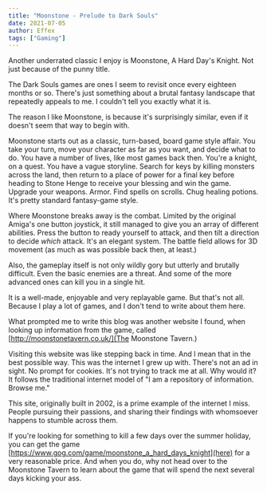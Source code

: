 ```yaml
---
title: "Moonstone - Prelude to Dark Souls"
date: 2021-07-05
author: Effex
tags: ["Gaming"]
---
```


Another underrated classic I enjoy is Moonstone, A Hard Day's Knight. Not just because of the punny title.

The Dark Souls games are ones I seem to revisit once every eighteen months or so. There's just something about a brutal fantasy landscape that repeatedly appeals to me. I couldn't tell you exactly what it is.

The reason I like Moonstone, is because it's surprisingly similar, even if it doesn't seem that way to begin with.

Moonstone starts out as a classic, turn-based, board game style affair. You take your turn, move your character as far as you want, and decide what to do. You have a number of lives, like most games back then. You're a knight, on a quest. You have a vague storyline. Search for keys by killing monsters across the land, then return to a place of power for a final key before heading to Stone Henge to receive your blessing and win the game. Upgrade your weapons. Armor. Find spells on scrolls. Chug healing potions. It's pretty standard fantasy-game style.

Where Moonstone breaks away is the combat. Limited by the original Amiga's one button joystick, it still managed to give you an array of different abilities. Press the button to ready yourself to attack, and then tilt a direction to decide *which* attack. It's an elegant system. The battle field allows for 3D movement (as much as was possible back then, at least.) 

Also, the gameplay itself is not only wildly gory but utterly and brutally difficult. Even the basic enemies are a threat. And some of the more advanced ones can kill you in a single hit.

It is a well-made, enjoyable and very replayable game. But that's not all. Because I play a lot of games, and I don't tend to write about them here.

What prompted me to write this blog was another website I found, when looking up information from the game, called [http://moonstonetavern.co.uk/](The Moonstone Tavern.)

Visiting this website was like stepping back in time. And I mean that in the best possible way. This was the internet I grew up with. There's not an ad in sight. No prompt for cookies. It's not trying to track me at all. Why would it? It follows the traditional internet model of "I am a repository of information. Browse me."

This site, originally built in 2002, is a prime example of the internet I miss. People pursuing their passions, and sharing their findings with whomsoever happens to stumble across them.

If you're looking for something to kill a few days over the summer holiday, you can get the game [https://www.gog.com/game/moonstone_a_hard_days_knight](here) for a very reasonable price. And when you do, why not head over to the Moonstone Tavern to learn about the game that will spend the next several days kicking your ass.



